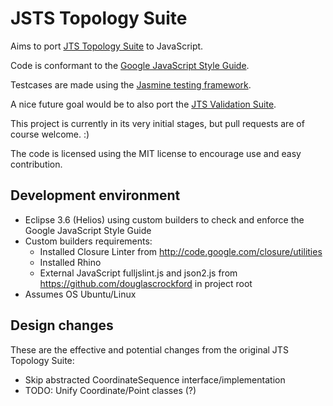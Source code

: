 JSTS Topology Suite
===================

Aims to port [JTS Topology Suite](http://tsusiatsoftware.net/jts/main.html) to JavaScript.

Code is conformant to the [Google JavaScript Style Guide](http://google-styleguide.googlecode.com/svn/trunk/javascriptguide.xml).

Testcases are made using the [Jasmine testing framework](https://github.com/pivotal/jasmine).

A nice future goal would be to also port the [JTS Validation Suite](http://www.vividsolutions.com/jts/tests/index.html).

This project is currently in its very initial stages, but pull requests are of course welcome. :) 

The code is licensed using the MIT license to encourage use and easy contribution.

Development environment
-----------------------

* Eclipse 3.6 (Helios) using custom builders to check and enforce the Google JavaScript Style Guide
* Custom builders requirements:
  * Installed Closure Linter from http://code.google.com/closure/utilities
  * Installed Rhino 
  * External JavaScript fulljslint.js and json2.js from https://github.com/douglascrockford in project root
* Assumes OS Ubuntu/Linux

Design changes
--------------

These are the effective and potential changes from the original JTS Topology Suite:

* Skip abstracted CoordinateSequence interface/implementation
* TODO: Unify Coordinate/Point classes (?)
